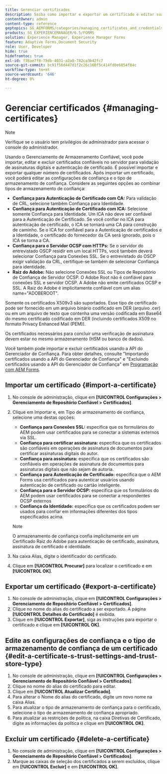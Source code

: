```yaml
---
title: Gerenciar certificados
description: Saiba como importar e exportar um certificado e editar suas configurações de confiança.
contentOwner: admin
content-type: reference
geptopics: SG_AEMFORMS/categories/managing_certificates_and_credentials
products: SG_EXPERIENCEMANAGER/6.5/FORMS
solution: Experience Manager, Experience Manager Forms
feature: Adaptive Forms,Document Security
role: User, Developer
hide: true
hidefromtoc: true
exl-id: f38ae7f8-75db-4031-a2a8-782ca3b42fc7
source-git-commit: bc91f56d447d1f2c26c160f5c414fd0e6054f84c
workflow-type: tm+mt
source-wordcount: '646'
ht-degree: 0%

---
```


# Gerenciar certificados {#managing-certificates}

>[!NOTE]
> 
> Verifique se o usuário tem privilégios de administrador para acessar o console do administrador.

Usando o Gerenciamento de Armazenamento Confiável, você pode importar, editar e excluir certificados confiáveis no servidor para validação de assinaturas digitais e autenticação de certificado. É possível importar e exportar qualquer número de certificados. Após importar um certificado, você poderá editar as configurações de confiança e o tipo de armazenamento de confiança. Considere as seguintes opções ao combinar tipos de armazenamento de confiança:

* **Confiança para Autenticação de Certificado com CA:** Para validação de CRL, selecione também Confiança para Identidade.
* **Confiança para Autenticação de Certificado com ICA:** Selecione somente Confiança para Identidade. Um ICA não deve ser confiável para a Autenticação de Certificado. Se você confiar no ICA para autenticação de certificado, o ICA se tornará uma CA para construção de caminho. Se o ICA for confiável para a Autenticação de certificados e a Identidade, o certificado do fornecedor da CA será ignorado, pois o ICA se torna a CA.
* **Confiança para o Servidor OCSP com HTTPs:** Se o servidor do entrevistado OSCP residir em um local HTTPs, você também deverá selecionar Confiança para Conexões SSL. Se o entrevistado do OSCP exigir validação da CRL, certifique-se também de selecionar Confiança para identidade.
* **Raiz do Adobe:** Não selecione Conexões SSL ou Tipos de Repositório de Confiança de Servidor OCSP. O Adobe Root não é confiável para conexões SSL e servidor OCSP. A Adobe não emite certificados OCSP e SSL. A Raiz do Adobe é implicitamente confiável com um alias name=&quot;ADOBEROOT&quot;.

Somente os certificados X509v3 são suportados. Esse tipo de certificado pode ser fornecido em um arquivo binário codificado em DER (arquivo .cer) ou em um arquivo de texto que contenha uma versão codificada em Base64 do mesmo certificado codificado em DER (incluindo certificados X509 no formato Privacy Enhanced Mail (PEM)).

Os certificados necessários para concluir uma verificação de assinatura devem estar no mesmo armazenamento (HSM ou banco de dados).

Você também pode importar e excluir certificados usando a API do Gerenciador de Confiança. Para obter detalhes, consulte &quot;Importando certificados usando a API do Gerenciador de Confiança&quot; e &quot;Excluindo certificados usando a API do Gerenciador de Confiança&quot; em [Programação com AEM Forms](https://www.adobe.com/go/learn_aemforms_programming_63).

## Importar um certificado {#import-a-certificate}

1. No console de administração, clique em **[!UICONTROL Configurações > Gerenciamento de Repositório Confiável > Certificados]**.
1. Clique em Importar e, em Tipo de armazenamento de confiança, selecione uma destas opções:

   * **Confiança para Conexões SSL:** especifica que os formulários do AEM podem usar certificados para se conectar a sistemas externos via SSL.
   * **Confiança para certificar assinatura:** especifica que os certificados são confiáveis em operações de assinatura de documentos para certificar assinaturas digitais do autor.
   * **Confiança para assinatura:** especifica que os certificados são confiáveis em operações de assinatura de documentos para assinaturas digitais que não sejam de autoria.
   * **Confiança para Autenticação de Certificado:** especifica que o AEM Forms usa certificados para autenticar usuários usando autenticação de certificado ou cartão inteligente.
   * **Confiança para o Servidor OCSP:** especifica que os formulários do AEM podem usar certificados para se conectar a respondentes OCSP externos
   * **Confiança da Identidade:** especifica que os certificados podem ser usados para confiar em informações diferentes dos tipos especificados acima.

   >[!NOTE]
   >
   >O armazenamento de confiança confia implicitamente em um Certificado Raiz do Adobe para autenticação de certificado, assinatura, assinatura de certificado e identidade.

1. Na caixa Alias, digite o identificador do certificado.
1. Clique em **[!UICONTROL Procurar]** para localizar o certificado e em **[!UICONTROL OK]**.

## Exportar um certificado {#export-a-certificate}

1. No console de administração, clique em **[!UICONTROL Configurações > Gerenciamento de Repositório Confiável > Certificados]**.
1. Clique no nome do alias do certificado a ser exportado. A página **[!UICONTROL Detalhes do Certificado]** é exibida.
1. Clique em **[!UICONTROL Exportar]**, siga as instruções para exportar o certificado e clique em **[!UICONTROL OK]**.

## Edite as configurações de confiança e o tipo de armazenamento de confiança de um certificado {#edit-a-certificate-s-trust-settings-and-trust-store-type}

1. No console de administração, clique em **[!UICONTROL Configurações > Gerenciamento de Repositório Confiável > Certificados]**.
1. Clique no nome do alias do certificado para editar.
1. Clique em **[!UICONTROL Atualizar Certificado]**.
1. Para alterar o Nome do alias do certificado, digite um novo nome na caixa Alias.
1. Para atualizar o tipo de armazenamento de confiança para o certificado, selecione o tipo de armazenamento de confiança apropriado.
1. Para atualizar as restrições de política, na caixa Diretivas de Certificado, digite as informações da política e clique em **[!UICONTROL OK]**.

## Excluir um certificado {#delete-a-certificate}

1. No console de administração, clique em **[!UICONTROL Configurações > Gerenciamento de Repositório Confiável > Certificados]**.
1. Marque as caixas de seleção dos certificados a serem excluídos, clique em **[!UICONTROL Excluir]** e em **[!UICONTROL OK]**.
